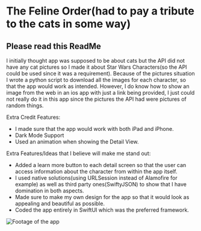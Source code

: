 # The Feline Order(had to pay a tribute to the cats in some way)
## Please read this ReadMe


I initially thought app was supposed to be about cats but the API did not have any cat pictures so I made it about Star Wars Characters(so the API could be used since it was a requirement).
Because of the pictures situation I wrote a python script to download all the images for each character, so that the app would work as intended. However, I do know how to show an image from the web in an ios app with just a link being provided, I just could not really do it in this app since the pictures the API had were pictures of random things.




Extra Credit Features:
- I made sure that the app would work with both iPad and iPhone.
- Dark Mode Support
- Used an animation when showing the Detail View.




Extra Features/Ideas that I believe will make me stand out:

- Added a learn more button to each detail screen so that the user can access information about the character from within the app itself.
- I used native solutions(using URLSession instead of Alamofire for example) as well as third party ones(SwiftyJSON) to show that I have domination in both aspects.
- Made sure to make my own design for the app so that it would look as appealing and beautiful as possible.
- Coded the app entirely in SwiftUI which was the preferred framework.

![Footage of the app](starwars.gif)

